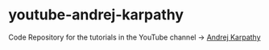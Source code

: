 # youtube-andrej-karpathy
Code Repository for the tutorials in the YouTube channel -> [Andrej Karpathy](https://www.youtube.com/@AndrejKarpathy)